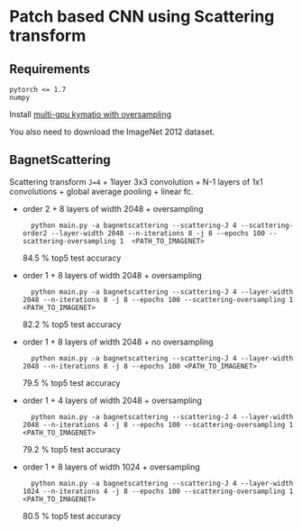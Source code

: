 # Patch based CNN using Scattering transform

## Requirements
```
pytorch <= 1.7
numpy
```
Install [multi-gpu kymatio with oversampling](https://github.com/louity/kymatio/tree/multigpu)

You also need to download the ImageNet 2012 dataset.

## BagnetScattering

Scattering transform `J=4` + 1layer 3x3 convolution + N-1 layers of 1x1 convolutions + global average pooling + linear fc.
  * order 2 + 8 layers of width 2048 + oversampling
    ```
      python main.py -a bagnetscattering --scattering-J 4 --scattering-order2 --layer-width 2048 --n-iterations 8 -j 8 --epochs 100 --scattering-oversampling 1  <PATH_TO_IMAGENET>
    ```
    84.5 % top5 test accuracy

  * order 1 + 8 layers of width 2048 + oversampling
    ```
      python main.py -a bagnetscattering --scattering-J 4 --layer-width 2048 --n-iterations 8 -j 8 --epochs 100 --scattering-oversampling 1  <PATH_TO_IMAGENET>
    ```
    82.2 % top5 test accuracy
  * order 1 + 8 layers of width 2048 + no oversampling
    ```
      python main.py -a bagnetscattering --scattering-J 4 --layer-width 2048 --n-iterations 8 -j 8 --epochs 100 <PATH_TO_IMAGENET>
    ```
    79.5 % top5 test accuracy
  * order 1 + 4 layers of width 2048 + oversampling
    ```
      python main.py -a bagnetscattering --scattering-J 4 --layer-width 2048 --n-iterations 4 -j 8 --epochs 100 --scattering-oversampling 1  <PATH_TO_IMAGENET>
    ```
    79.2 % top5 test accuracy
  * order 1 + 8 layers of width 1024 + oversampling
    ```
      python main.py -a bagnetscattering --scattering-J 4 --layer-width 1024 --n-iterations 4 -j 8 --epochs 100 --scattering-oversampling 1  <PATH_TO_IMAGENET>
    ```
    80.5 % top5 test accuracy
